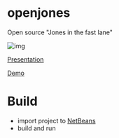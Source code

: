 openjones
=========
Open source "Jones in the fast lane"

![img](https://i.imgur.com/rjuBkDT.png)

[Presentation](https://docs.google.com/presentation/d/1ElJ-h_81UgAhSqSPNpudjfKaCIB86q7YgepnfGas_6s/)

[Demo](https://www.youtube.com/watch?v=hpq0cq14IxI)

Build
=====

* import project to [NetBeans](https://netbeans.org/)
* build and run
